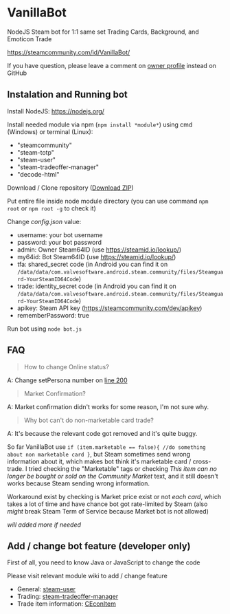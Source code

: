 # VanillaBot
NodeJS Steam bot for 1:1 same set Trading Cards, Background, and Emoticon Trade

https://steamcommunity.com/id/VanillaBot/

If you have question, please leave a comment on [owner profile](https://steamcommunity.com/profiles/76561198078744223) instead on GitHub

## Instalation and Running bot

Install NodeJS: https://nodejs.org/

Install needed module via npm (`npm install *module*`) using cmd (Windows) or terminal (Linux):
- "steamcommunity"
- "steam-totp"
- "steam-user"
- "steam-tradeoffer-manager"
- "decode-html"

Download / Clone repository ([Download ZIP](https://github.com/Vanilla72/VanillaBot/archive/master.zip))

Put entire file inside node module directory (you can use command `npm root` or `npm root -g` to check it)

Change *config.json* value:
- username: your bot username
- password: your bot password
- admin: Owner Steam64ID (use https://steamid.io/lookup/)
- my64id: Bot Steam64ID (use https://steamid.io/lookup/)
- tfa: shared_secret code (in Android you can find it on `/data/data/com.valvesoftware.android.steam.community/files/Steamguard-YourSteamID64Code`)
- trade: identity_secret code (in Android you can find it on `/data/data/com.valvesoftware.android.steam.community/files/Steamguard-YourSteamID64Code`)
- apikey: Steam API key (https://steamcommunity.com/dev/apikey)
- rememberPassword: true

Run bot using `node bot.js`

## FAQ

> How to change Online status?

A: Change setPersona number on [line 200](https://github.com/Vanilla72/VanillaBot/blob/master/bot.js#L200)

> Market Confirmation?

A: Market confirmation didn't works for some reason, I'm not sure why.

> Why bot can't do non-marketable card trade?

A: It's because the relevant code got removed and it's quite buggy.

So far VanillaBot use `if (item.marketable == false){ //do something about non marketable card }`, but Steam sometimes send wrong information about it, which makes bot think it's marketable card / cross-trade. I tried checking the "Marketable" tags or checking *This item can no longer be bought or sold on the Community Market* text, and it still doesn't works because Steam sending wrong information.

Workaround exist by checking is Market price exist or not *each card*, which takes a lot of time and have chance bot got rate-limited by Steam (also *might* break Steam Term of Service because Market bot is not allowed)

*will added more if needed*

## Add / change bot feature (developer only)

First of all, you need to know Java or JavaScript to change the code

Please visit relevant module wiki to add / change feature

- General: [steam-user](https://github.com/DoctorMcKay/node-steam-user/blob/master/README.md#contents)
- Trading: [steam-tradeoffer-manager](https://github.com/DoctorMcKay/node-steam-tradeoffer-manager/wiki/TradeOffer#table-of-contents)
- Trade item information: [CEconItem](https://github.com/DoctorMcKay/node-steamcommunity/wiki/CEconItem)
